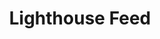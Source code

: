 ---
title: Lighthouse Feed
description: E-commerce platform for feed manipulation
url: https://lighthousefeed.com
cover: {
  src: "/imgs/projects/lighthousefeed.svg",
  alt: "Lighthouse Feed Logo"
}
relatedJob: en/nubebytes
---